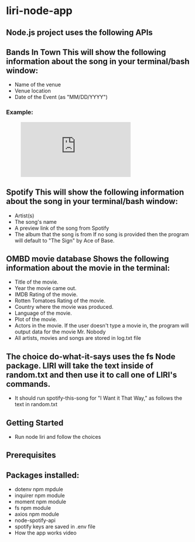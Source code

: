 # liri-node-app

## Node.js project uses the following APIs

## Bands In Town This will show the following information about the song in your terminal/bash window:

* Name of the venue
* Venue location
* Date of the Event (as "MM/DD/YYYY")
### Example:

<!-- blank line -->
<figure class="video_container">
  <iframe src="https://gfycat.com/ifr/PoliteImpossibleHyracotherium" frameborder="0" allowfullscreen="true"> </iframe>
</figure>
<!-- blank line -->

## Spotify This will show the following information about the song in your terminal/bash window:

* Artist(s)
* The song's name
* A preview link of the song from Spotify
* The album that the song is from If no song is provided then the program will default to "The Sign" by Ace of Base.

## OMBD movie database Shows the following information about the movie in the terminal:

* Title of the movie.
* Year the movie came out.
* IMDB Rating of the movie.
* Rotten Tomatoes Rating of the movie.
* Country where the movie was produced.
* Language of the movie.
* Plot of the movie.
* Actors in the movie. If the user doesn't type a movie in, the program will output data for the movie Mr. Nobody
* All artists, movies and songs are stored in log.txt file

## The choice do-what-it-says uses the fs Node package. LIRI will take the text inside of random.txt and then use it to call one of LIRI's commands.

* It should run spotify-this-song for "I Want it That Way," as follows the text in random.txt

## Getting Started

* Run node liri and follow the choices

## Prerequisites

## Packages installed:

* dotenv npm mpdule
* inquirer npm module
* moment npm module
* fs npm module
* axios npm module
* node-spotify-api
* spotify keys are saved in .env file
* How the app works video
